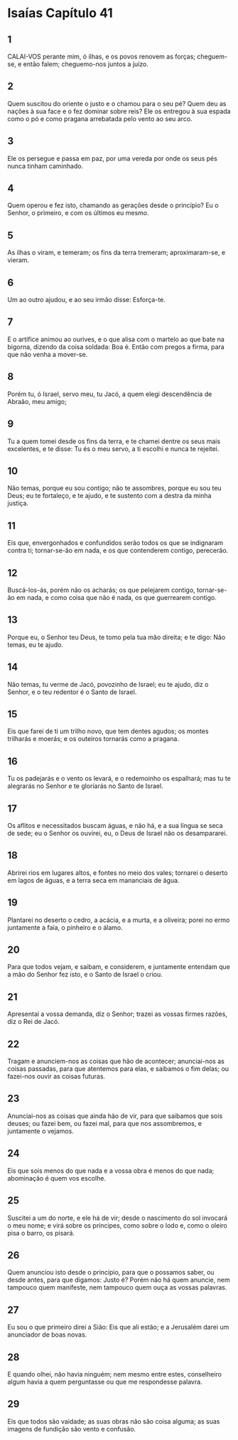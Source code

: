 # Isaías Capítulo 41

## 1
CALAI-VOS perante mim, ó ilhas, e os povos renovem as forças; cheguem-se, e então falem; cheguemo-nos juntos a juízo.

## 2
Quem suscitou do oriente o justo e o chamou para o seu pé? Quem deu as nações à sua face e o fez dominar sobre reis? Ele os entregou à sua espada como o pó e como pragana arrebatada pelo vento ao seu arco.

## 3
Ele os persegue e passa em paz, por uma vereda por onde os seus pés nunca tinham caminhado.

## 4
Quem operou e fez isto, chamando as gerações desde o princípio? Eu o Senhor, o primeiro, e com os últimos eu mesmo.

## 5
As ilhas o viram, e temeram; os fins da terra tremeram; aproximaram-se, e vieram.

## 6
Um ao outro ajudou, e ao seu irmão disse: Esforça-te.

## 7
E o artífice animou ao ourives, e o que alisa com o martelo ao que bate na bigorna, dizendo da coisa soldada: Boa é. Então com pregos a firma, para que não venha a mover-se.

## 8
Porém tu, ó Israel, servo meu, tu Jacó, a quem elegi descendência de Abraão, meu amigo;

## 9
Tu a quem tomei desde os fins da terra, e te chamei dentre os seus mais excelentes, e te disse: Tu és o meu servo, a ti escolhi e nunca te rejeitei.

## 10
Não temas, porque eu sou contigo; não te assombres, porque eu sou teu Deus; eu te fortaleço, e te ajudo, e te sustento com a destra da minha justiça.

## 11
Eis que, envergonhados e confundidos serão todos os que se indignaram contra ti; tornar-se-ão em nada, e os que contenderem contigo, perecerão.

## 12
Buscá-los-ás, porém não os acharás; os que pelejarem contigo, tornar-se-ão em nada, e como coisa que não é nada, os que guerrearem contigo.

## 13
Porque eu, o Senhor teu Deus, te tomo pela tua mão direita; e te digo: Não temas, eu te ajudo.

## 14
Não temas, tu verme de Jacó, povozinho de Israel; eu te ajudo, diz o Senhor, e o teu redentor é o Santo de Israel.

## 15
Eis que farei de ti um trilho novo, que tem dentes agudos; os montes trilharás e moerás; e os outeiros tornarás como a pragana.

## 16
Tu os padejarás e o vento os levará, e o redemoinho os espalhará; mas tu te alegrarás no Senhor e te gloriarás no Santo de Israel.

## 17
Os aflitos e necessitados buscam águas, e não há, e a sua língua se seca de sede; eu o Senhor os ouvirei, eu, o Deus de Israel não os desampararei.

## 18
Abrirei rios em lugares altos, e fontes no meio dos vales; tornarei o deserto em lagos de águas, e a terra seca em mananciais de água.

## 19
Plantarei no deserto o cedro, a acácia, e a murta, e a oliveira; porei no ermo juntamente a faia, o pinheiro e o álamo.

## 20
Para que todos vejam, e saibam, e considerem, e juntamente entendam que a mão do Senhor fez isto, e o Santo de Israel o criou.

## 21
Apresentai a vossa demanda, diz o Senhor; trazei as vossas firmes razões, diz o Rei de Jacó.

## 22
Tragam e anunciem-nos as coisas que hão de acontecer; anunciai-nos as coisas passadas, para que atentemos para elas, e saibamos o fim delas; ou fazei-nos ouvir as coisas futuras.

## 23
Anunciai-nos as coisas que ainda hão de vir, para que saibamos que sois deuses; ou fazei bem, ou fazei mal, para que nos assombremos, e juntamente o vejamos.

## 24
Eis que sois menos do que nada e a vossa obra é menos do que nada; abominação é quem vos escolhe.

## 25
Suscitei a um do norte, e ele há de vir; desde o nascimento do sol invocará o meu nome; e virá sobre os príncipes, como sobre o lodo e, como o oleiro pisa o barro, os pisará.

## 26
Quem anunciou isto desde o princípio, para que o possamos saber, ou desde antes, para que digamos: Justo é? Porém não há quem anuncie, nem tampouco quem manifeste, nem tampouco quem ouça as vossas palavras.

## 27
Eu sou o que primeiro direi a Sião: Eis que ali estão; e a Jerusalém darei um anunciador de boas novas.

## 28
E quando olhei, não havia ninguém; nem mesmo entre estes, conselheiro algum havia a quem perguntasse ou que me respondesse palavra.

## 29
Eis que todos são vaidade; as suas obras não são coisa alguma; as suas imagens de fundição são vento e confusão.

